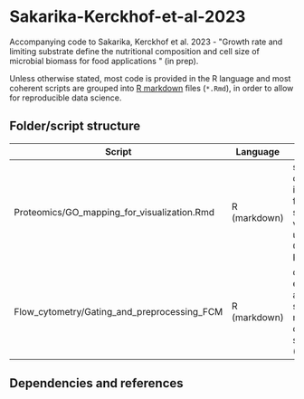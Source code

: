 # Sakarika-Kerckhof-et-al-2023
Accompanying code to Sakarika, Kerckhof et al. 2023 - "Growth rate and limiting 
 substrate define the nutritional composition and cell size of microbial biomass 
 for food applications " (in prep).
 
Unless otherwise stated, most code is provided in the R language and most 
coherent scripts are grouped into [R markdown](https://rmarkdown.rstudio.com/) 
files (`*.Rmd`), in order to allow for reproducible data science.

## Folder/script structure

Script | Language | Purpose
-------|----------|----------
Proteomics/GO_mapping_for_visualization.Rmd | R (markdown) | simplification of GO results into data frame for simplified visualization using the QuickGO REST API
Flow_cytometry/Gating_and_preprocessing_FCM | R (markdown) | data extraction and gating script from raw flow cytometry standard (FCS) files

## Dependencies and references